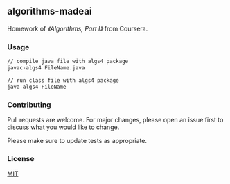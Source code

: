 ## algorithms-madeai

Homework of _《Algorithms, Part I》_ from Coursera.

### Usage

``` bash
// compile java file with algs4 package
javac-algs4 FileName.java

// run class file with algs4 package
java-algs4 FileName
```

### Contributing
Pull requests are welcome. For major changes, please open an issue first to discuss what you would like to change.

Please make sure to update tests as appropriate.

### License
[MIT](https://choosealicense.com/licenses/mit/)